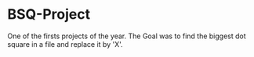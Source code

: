 # BSQ-Project
One of the firsts projects of the year. The Goal was to find the biggest dot square in a file and replace it by 'X'.
